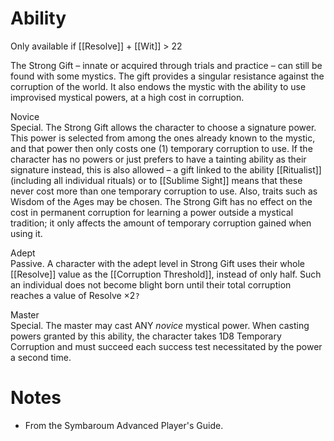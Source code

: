 # Ability
Only available if [[Resolve]] + [[Wit]] > 22

The Strong Gift – innate or acquired through trials and practice – can still be found with some mystics. The gift provides a singular resistance against the corruption of the world. It also endows the mystic with the ability to use improvised mystical powers, at a high cost in corruption.

Novice<br>Special. The Strong Gift allows the character to choose a signature power. This power is selected from among the ones already known to the mystic, and that power then only costs one (1) temporary corruption to use. If the character has no powers or just prefers to have a tainting ability as their signature instead, this is also allowed – a gift linked to the ability [[Ritualist]] (including all individual rituals) or to [[Sublime Sight]] means that these never cost more than one temporary corruption to use. Also, traits such as Wisdom of the Ages may be chosen. The Strong Gift has no effect on the cost in permanent corruption for learning a power outside a mystical tradition; it only affects the amount of temporary corruption gained when using it.

Adept<br>Passive. A character with the adept level in Strong Gift uses their whole [[Resolve]] value as the [[Corruption Threshold]], instead of only half. Such an individual does not become blight born until their total corruption reaches a value of Resolve ×2`?`

Master<br>Special. The master may cast ANY *novice* mystical power. When casting powers granted by this ability, the character takes 1D8 Temporary Corruption and must succeed each success test necessitated by the power a second time.
# Notes
* From the Symbaroum Advanced Player's Guide.